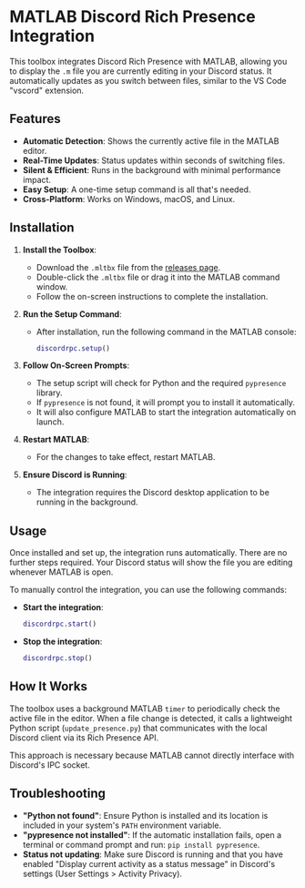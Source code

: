 # MATLAB Discord Rich Presence Integration

This toolbox integrates Discord Rich Presence with MATLAB, allowing you to display the `.m` file you are currently editing in your Discord status. It automatically updates as you switch between files, similar to the VS Code "vscord" extension.

## Features

- **Automatic Detection**: Shows the currently active file in the MATLAB editor.
- **Real-Time Updates**: Status updates within seconds of switching files.
- **Silent & Efficient**: Runs in the background with minimal performance impact.
- **Easy Setup**: A one-time setup command is all that's needed.
- **Cross-Platform**: Works on Windows, macOS, and Linux.

## Installation

1.  **Install the Toolbox**:
    -   Download the `.mltbx` file from the [releases page](https://github.com/your-repo/releases).
    -   Double-click the `.mltbx` file or drag it into the MATLAB command window.
    -   Follow the on-screen instructions to complete the installation.

2.  **Run the Setup Command**:
    -   After installation, run the following command in the MATLAB console:

        ```matlab
        discordrpc.setup()
        ```

3.  **Follow On-Screen Prompts**:
    -   The setup script will check for Python and the required `pypresence` library.
    -   If `pypresence` is not found, it will prompt you to install it automatically.
    -   It will also configure MATLAB to start the integration automatically on launch.

4.  **Restart MATLAB**:
    -   For the changes to take effect, restart MATLAB.

5.  **Ensure Discord is Running**:
    -   The integration requires the Discord desktop application to be running in the background.

## Usage

Once installed and set up, the integration runs automatically. There are no further steps required. Your Discord status will show the file you are editing whenever MATLAB is open.

To manually control the integration, you can use the following commands:

-   **Start the integration**:
    ```matlab
    discordrpc.start()
    ```
-   **Stop the integration**:
    ```matlab
    discordrpc.stop()
    ```

## How It Works

The toolbox uses a background MATLAB `timer` to periodically check the active file in the editor. When a file change is detected, it calls a lightweight Python script (`update_presence.py`) that communicates with the local Discord client via its Rich Presence API.

This approach is necessary because MATLAB cannot directly interface with Discord's IPC socket.

## Troubleshooting

-   **"Python not found"**: Ensure Python is installed and its location is included in your system's `PATH` environment variable.
-   **"pypresence not installed"**: If the automatic installation fails, open a terminal or command prompt and run: `pip install pypresence`.
-   **Status not updating**: Make sure Discord is running and that you have enabled "Display current activity as a status message" in Discord's settings (User Settings > Activity Privacy).

